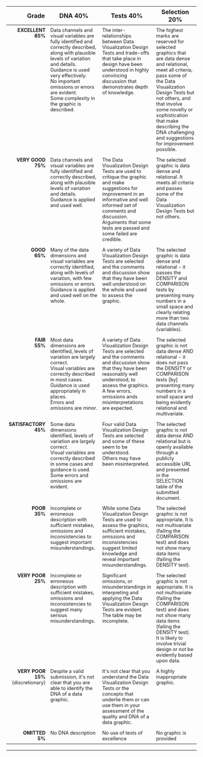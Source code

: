 <link rel="stylesheet" href="https://staff.city.ac.uk/~jad7/sg2047/sg2047.css">
<style type="text/css">
td {font-size:80%; vertical-align:top; padding:0.5em}
</style>

<!---

## SG2047 - Task 1 - Rubric and Marking Criteria

Rubric for ...

 * [Coursework - Task 1: Assess a Data Graphic - INSTRUCTIONS, RUBRIC & SUBMISSION](https://moodle.city.ac.uk/mod/assign/view.php?id=1831818)

Please check carefully and use this to inform your submission.
  --->

<div width="80%" markdown=1>

|Grade|DNA 40%|Tests 40%|Selection 20%|
|--:|---|--|--|
|**EXCELLENT**<br/>**85%**|Data channels and visual variables are fully identified and correctly described, along with plausible levels of variation and details.<br/>Guidance is used very effectively.<br/>No important omissions or errors are evident.<br/>Some complexity in the graphic is described.|The inter-relationships between Data Visualization Design Tests and trade-offs that take place in design have been understood in highly convincing discussion that demonstrates depth of knowledge.|The highest marks are reserved for selected graphics that are data dense and relational, meet all criteria, pass some of the Data Visualization Design Tests but not others, and that involve some novelty or sophistication that make describing the DNA challenging and suggestions for improvement possible.
|**VERY GOOD**<br/>**75%**|Data channels and visual variables are fully identified and correctly described, along with plausible levels of variation and details.<br/>Guidance is applied and used well.|The Data Visualization Design Tests are used to critique the graphic and make suggestions for improvement in an informative and well informed set of comments and discussion. Arguments that some tests are passed and some failed are credible.|The selected graphic is data dense and relational. It meets all criteria and passes some of the Data Visualization Design Tests but not others.
|**GOOD**<br/>**65%**|Many of the data dimensions and visual variables are correctly identified, along with levels of variation, with few omissions or errors.<br/>Guidance is applied and used well on the whole.|A variety of Data Visualization Design Tests are selected and the comments and discussion show that they have been well understood on the whole and used to assess the graphic.|The selected graphic is data dense and relational - it passes the DENSITY and COMPARISON tests by presenting many numbers in a small space and clearly relating more than two data channels (variables).
|**FAIR**<br/>**55%**|Most data dimensions are identified, levels of variation are largely correct.<br/>Visual variables are correctly described in most cases.<br/>Guidance is used appropriately in places.<br/>Errors and omissions are minor.|A variety of Data Visualization Design Tests are selected and the comments and discussion show that they have been reasonably well understood, to assess the graphics.<br/>A few errors, omissions ands misinterpretations are expected.|The selected graphic is not data dense AND relational - it does not pass the DENSITY or COMPARISON tests [by] presenting many numbers in a small space and being evidently relational and multivariate.
|**SATISFACTORY**<br/>**45%**|Some data dimensions identified, levels of variation are largely correct.<br/>Visual variables are correctly described in some cases and guidance is used.<br/>Some errors and omissions are evident.|Four valid Data Visualization Design Tests are selected and some of these seem to be understood.<br/>Others may have been misinterpreted.|The selected graphic is not data dense AND relational but is openly available through a publicly accessible URL and presented in the SELECTION table of the submitted document.
|**POOR**<br/>**35%**|Incomplete or erroneous description with sufficient mistakes, omissions and inconsistencies to suggest important misunderstandings.|While some Data Visualization Design Tests are used to assess the graphics, sufficient mistakes, omissions and inconsistencies suggest limited knowledge and reveal important misunderstandings.|The selected graphic is not appropriate. It is not multivariate (failing the COMPARISON test) and does not show many data items (failing the DENSITY test).
|**VERY POOR**<br/>**25%**|Incomplete or erroneous description with sufficient mistakes, omissions and inconsistencies to suggest many  serious misunderstandings.|Significant omissions, or misunderstandings in interpreting and applying the Data Visualization Design Tests are evident.<br/>The table may be incomplete.|The selected graphic is not appropriate. It is not multivariate (failing the COMPARISON test) and does not show many data items (failing the DENSITY test).<br/>It is likely to involve trivial design or not be evidently based upon data.
|**VERY POOR**<br/>**15%**<br/>(discretionary)|Despite a valid submission, it's not clear that you are able to identify the DNA of a data graphic.|It's not clear that you understand the Data Visualization Design Tests or the concepts that underlie them or can use them in your assessment of the quality and DNA of a data graphic.|A highly inappropriate graphic.
|**OMITTED**<br/>**5%**|No DNA description|No use of tests of excellence|No graphic is provided

</div>

---
